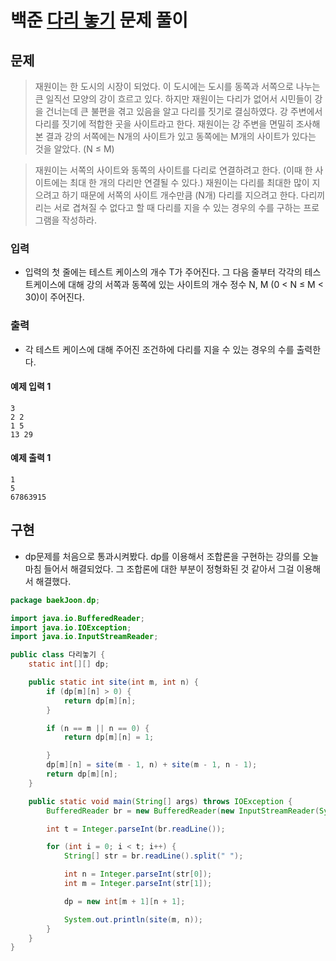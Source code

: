 # 백준 [다리 놓기](https://www.acmicpc.net/problem/1010) 문제 풀이
## 문제
> 재원이는 한 도시의 시장이 되었다. 이 도시에는 도시를 동쪽과 서쪽으로 나누는 큰 일직선 모양의 강이 흐르고 있다. 하지만 재원이는 다리가 없어서 시민들이 강을 건너는데 큰 불편을 겪고 있음을 알고 다리를 짓기로 결심하였다. 강 주변에서 다리를 짓기에 적합한 곳을 사이트라고 한다. 재원이는 강 주변을 면밀히 조사해 본 결과 강의 서쪽에는 N개의 사이트가 있고 동쪽에는 M개의 사이트가 있다는 것을 알았다. (N ≤ M)

> 재원이는 서쪽의 사이트와 동쪽의 사이트를 다리로 연결하려고 한다. (이때 한 사이트에는 최대 한 개의 다리만 연결될 수 있다.) 재원이는 다리를 최대한 많이 지으려고 하기 때문에 서쪽의 사이트 개수만큼 (N개) 다리를 지으려고 한다. 다리끼리는 서로 겹쳐질 수 없다고 할 때 다리를 지을 수 있는 경우의 수를 구하는 프로그램을 작성하라.

### 입력
* 입력의 첫 줄에는 테스트 케이스의 개수 T가 주어진다. 그 다음 줄부터 각각의 테스트케이스에 대해 강의 서쪽과 동쪽에 있는 사이트의 개수 정수 N, M (0 < N ≤ M < 30)이 주어진다.

### 출력
* 각 테스트 케이스에 대해 주어진 조건하에 다리를 지을 수 있는 경우의 수를 출력한다.

#### 예제 입력 1 
```text
3
2 2
1 5
13 29
```
#### 예제 출력 1 
```text
1
5
67863915
```

## 구현
* dp문제를 처음으로 통과시켜봤다. dp를 이용해서 조합론을 구현하는 강의를 오늘 마침 들어서 해결되었다.
그 조합론에 대한 부분이 정형화된 것 같아서 그걸 이용해서 해결했다.
   
```java
package baekJoon.dp;

import java.io.BufferedReader;
import java.io.IOException;
import java.io.InputStreamReader;

public class 다리놓기 {
    static int[][] dp;

    public static int site(int m, int n) {
        if (dp[m][n] > 0) {
            return dp[m][n];
        }

        if (n == m || n == 0) {
            return dp[m][n] = 1;

        }
        dp[m][n] = site(m - 1, n) + site(m - 1, n - 1);
        return dp[m][n];
    }

    public static void main(String[] args) throws IOException {
        BufferedReader br = new BufferedReader(new InputStreamReader(System.in));

        int t = Integer.parseInt(br.readLine());

        for (int i = 0; i < t; i++) {
            String[] str = br.readLine().split(" ");

            int n = Integer.parseInt(str[0]);
            int m = Integer.parseInt(str[1]);

            dp = new int[m + 1][n + 1];

            System.out.println(site(m, n));
        }
    }
}
```